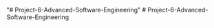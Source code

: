 "# Project-6-Advanced-Software-Engineering" 
#   P r o j e c t - 6 - A d v a n c e d - S o f t w a r e - E n g i n e e r i n g  
 